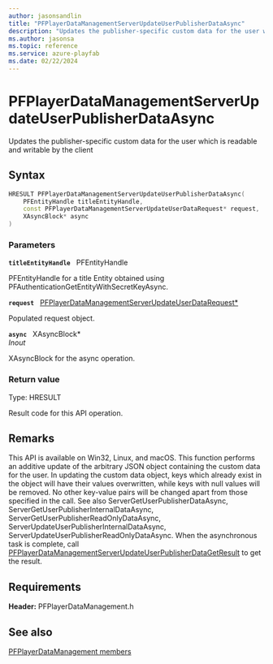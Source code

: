 ```yaml
---
author: jasonsandlin
title: "PFPlayerDataManagementServerUpdateUserPublisherDataAsync"
description: "Updates the publisher-specific custom data for the user which is readable and writable by the client"
ms.author: jasonsa
ms.topic: reference
ms.service: azure-playfab
ms.date: 02/22/2024
---
```


# PFPlayerDataManagementServerUpdateUserPublisherDataAsync  

Updates the publisher-specific custom data for the user which is readable and writable by the client  

## Syntax  
  
```cpp
HRESULT PFPlayerDataManagementServerUpdateUserPublisherDataAsync(  
    PFEntityHandle titleEntityHandle,  
    const PFPlayerDataManagementServerUpdateUserDataRequest* request,  
    XAsyncBlock* async  
)  
```  
  
### Parameters  
  
**`titleEntityHandle`** &nbsp; PFEntityHandle  
  
PFEntityHandle for a title Entity obtained using PFAuthenticationGetEntityWithSecretKeyAsync.  
  
**`request`** &nbsp; [PFPlayerDataManagementServerUpdateUserDataRequest*](../../pfplayerdatamanagementtypes/structs/pfplayerdatamanagementserverupdateuserdatarequest.md)  
  
Populated request object.  
  
**`async`** &nbsp; XAsyncBlock*  
*_Inout_*  
  
XAsyncBlock for the async operation.  
  
  
### Return value
Type: HRESULT
  
Result code for this API operation.
  
## Remarks  
  
This API is available on Win32, Linux, and macOS. This function performs an additive update of the arbitrary JSON object containing the custom data for the user. In updating the custom data object, keys which already exist in the object will have their values overwritten, while keys with null values will be removed. No other key-value pairs will be changed apart from those specified in the call. See also ServerGetUserPublisherDataAsync, ServerGetUserPublisherInternalDataAsync, ServerGetUserPublisherReadOnlyDataAsync, ServerUpdateUserPublisherInternalDataAsync, ServerUpdateUserPublisherReadOnlyDataAsync. When the asynchronous task is complete, call [PFPlayerDataManagementServerUpdateUserPublisherDataGetResult](pfplayerdatamanagementserverupdateuserpublisherdatagetresult.md) to get the result.
  
## Requirements  
  
**Header:** PFPlayerDataManagement.h
  
## See also  
[PFPlayerDataManagement members](../pfplayerdatamanagement_members.md)  

  
  
